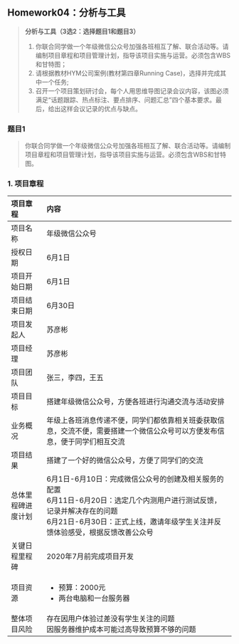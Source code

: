 ## Homework04：分析与工具
> **分析与工具（3选2：选择题目1和题目3）**
> 1. 你联合同学做一个年级微信公众号加强各班相互了解、联合活动等。请编制项目章程和项目管理计划，指导该项目实施与运营。必须包含WBS和甘特图；
> 2. 请根据教材HYM公司案例(教材第四章Running Case)，选择并完成其中一个任务;
> 3. 召开一个项目策划研讨会，每个人用思维导图记录会议内容，该图必须满足“话题跟踪、热点标注、要点排序、问题汇总”四个基本要求。最后，给出这样会议记录的优点与缺点。  


### 题目1
> 你联合同学做一个年级微信公众号加强各班相互了解、联合活动等。请编制项目章程和项目管理计划，指导该项目实施与运营。必须包含WBS和甘特图。

### 1. 项目章程
|项目章程|内容|
|:---|:---|
|项目名称|年级微信公众号|
|授权日期|6月1日|
|项目开始日期|6月1日|
|项目结束日期|6月30日|
|项目发起人|苏彦彬|
|项目经理|苏彦彬|
|项目团队|张三，李四，王五|
|项目目标|搭建年级微信公众号，方便各班进行沟通交流与活动安排|
|业务概况|年级上各班消息传递不便，同学们都依靠相关班委获取信息，交流不便，需要搭建一个微信公众号可以方便发布信息，便于同学们相互交流|
|项目结果|搭建了一个好的微信公众号，方便了同学们的交流|
|总体里程碑进度计划|6月1日-6月10日：完成微信公众号的创建及相关服务的配置<br/> 6月11日-6月20日：选定几个内测用户进行测试反馈，记录并解决存在的问题<br/> 6月21日-6月30日：正式上线，邀请年级学生关注并反馈体验感受，根据反馈改善公众号|
|关键日程里程碑|2020年7月前完成项目开发|
|项目资源|<ul><li>预算：2000元</li><li>两台电脑和一台服务器</li></ul>|
|整体项目风险|存在因用户体验过差没有学生关注的问题<br/>因服务器维护成本可能过高导致预算不够的问题|

